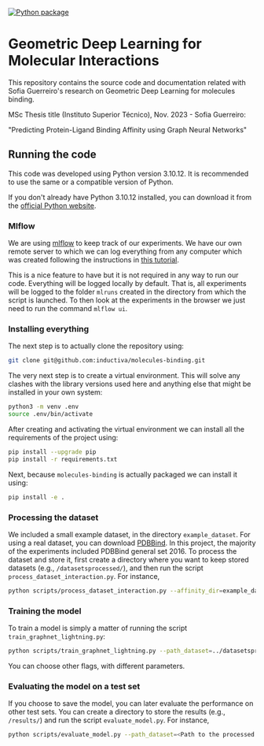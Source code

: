 [![Python package](https://github.com/inductiva/molecules-binding/actions/workflows/python-package.yml/badge.svg)](https://github.com/inductiva/molecules-binding/actions/workflows/python-package.yml)

# Geometric Deep Learning for Molecular Interactions

This repository contains the source code and documentation related with Sofia Guerreiro's 
research on Geometric Deep Learning for molecules binding.

MSc Thesis title (Instituto Superior Técnico), Nov. 2023 - Sofia Guerreiro:

"Predicting Protein-Ligand Binding Affinity using Graph Neural Networks"

## Running the code

This code was developed using Python version 3.10.12. It is recommended to use the same or a compatible version of Python.

If you don't already have Python 3.10.12 installed, you can download it from the [official Python website](https://www.python.org/downloads/release/python-31012/).


### Mlflow

We are using
[mlflow](https://mlflow.org/docs/latest/python_api/mlflow.html) to
keep track of our experiments. We have our own remote server to which
we can log everything from any computer which was created following
the instructions in [this
tutorial](https://towardsdatascience.com/managing-your-machine-learning-experiments-with-mlflow-1cd6ee21996e).

This is a nice feature to have but it is not required in any way to
run our code. Everything will be logged locally by default. That is,
all experiments will be logged to the folder `mlruns` created in the
directory from which the script is launched. To then look at the
experiments in the browser we just need to run the command `mlflow
ui`.

### Installing everything

The next step is to actually clone the repository using:

```bash
git clone git@github.com:inductiva/molecules-binding.git
```

The very next step is to create a virtual environment. This will solve
any clashes with the library versions used here and anything else that
might be installed in your own system:

```bash
python3 -m venv .env
source .env/bin/activate
```

After creating and activating the virtual environment we can install
all the requirements of the project using:

```bash
pip install --upgrade pip
pip install -r requirements.txt
```

Next, because `molecules-binding` is actually packaged we can install it using:

```bash
pip install -e .
```

### Processing the dataset

We included a small example dataset, in the directory `example_dataset`. 
For using a real dataset, you can download [PDBBind](http://www.pdbbind.org.cn/).
In this project, the majority of the experiments included PDBBind general set 2016.
To process the dataset and store it, first create a directory where you want to keep
stored datasets (e.g., `/datasetsprocessed/`), and then run the script
`process_dataset_interaction.py`. For instance,

```bash
python scripts/process_dataset_interaction.py --affinity_dir=example_dataset/index/INDEX_general_PL_data.2020 --data_dir=example_dataset/ --path_dataset=../datasetsprocessed/example_data_processed --threshold=8 --which_file_ligand="mol2" --not_include_test_set=True --separate_edges=False
```

### Training the model
To train a model is simply a matter of running the script `train_graphnet_lightning.py`:

```bash
python scripts/train_graphnet_lightning.py --path_dataset=../datasetsprocessed/example_data_processed --dropout_rate=0.1 --max_epochs=2500 --use_gpu=True --batch_size=3 --num_hidden_linear=256,256 --train_split=0.9 --learning_rate=0.0001 --weight_decay=0.0001 --use_batch_norm=True --comment="running final architecture" --embedding_layers=128,128 --use_message_passing=True --which_gnn_model=NodeEdgeGNN --size_processing_steps=128 --early_stopping_patience=500 --num_processing_steps=3 --splitting_seed=24 --save_model=False --mlflow_server_uri=<Your mlflow server uri>
```

You can choose other flags, with different parameters.

### Evaluating the model on a test set

If you choose to save the model, you can later evaluate the performance on other test sets. You can create a directory to store the results (e.g., `/results/`) and run the script `evaluate_model.py`. For instance, 

```bash
python scripts/evaluate_model.py --path_dataset=<Path to the processed dataset to test> --mlflow_server_uri=<your mlflow server ui> --results_dir=../results --run_id=<The run ID where the model was trained>
```
